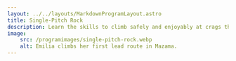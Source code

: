 ```yaml
---
layout: ../../layouts/MarkdownProgramLayout.astro
title: Single-Pitch Rock
description: Learn the skills to climb safely and enjoyably at crags the world over.
image:
    src: /programimages/single-pitch-rock.webp
    alt: Emilia climbs her first lead route in Mazama.
---
```

